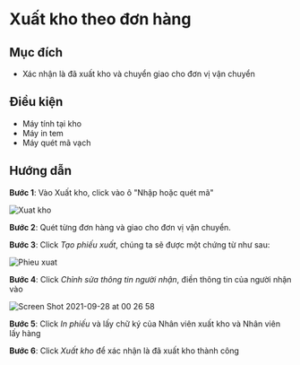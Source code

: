 # Xuất kho theo đơn hàng

## Mục đích

* Xác nhận là đã xuất kho và chuyển giao cho đơn vị vận chuyển

## Điều kiện

* Máy tính tại kho
* Máy in tem
* Máy quét mã vạch 

## Hướng dẫn

**Bước 1**: Vào Xuất kho, click vào ô "Nhập hoặc quét mã"

![Xuat kho](https://user-images.githubusercontent.com/24457565/134956274-11918318-ccab-482b-8032-60f89c2fc306.png)

**Bước 2**: Quét từng đơn hàng và giao cho đơn vị vận chuyển.

**Bước 3**: Click _Tạo phiếu xuất_, chúng ta sẽ được một chứng từ như sau:

![Phieu xuat](https://user-images.githubusercontent.com/24457565/134956757-70d334f9-b2de-4cb3-9965-ab5de562f726.png)

**Bước 4**: Click _Chỉnh sửa thông tin người nhận_, điền thông tin của người nhận vào

![Screen Shot 2021-09-28 at 00 26 58](https://user-images.githubusercontent.com/24457565/134956815-ce4cc3ec-b3f1-49f6-85f4-a02d11c5e0e9.png)

**Bước 5**: Click _In phiếu_ và lấy chữ ký của Nhân viên xuất kho và Nhân viên lấy hàng

**Bước 6**: Click _Xuất kho_ để xác nhận là đã xuất kho thành công


